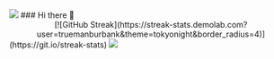 <img src="https://capsule-render.vercel.app/api?type=soft&color=323232&height=150&section=header" />
### Hi there 👋

<center>[![GitHub Streak](https://streak-stats.demolab.com?user=truemanburbank&theme=tokyonight&border_radius=4)]</center>(https://git.io/streak-stats)
<img src="https://capsule-render.vercel.app/api?type=soft&color=323232&height=150&section=footer&" />
